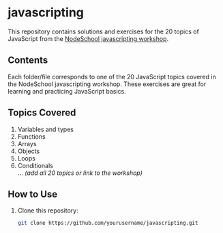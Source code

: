 # javascripting

This repository contains solutions and exercises for the 20 topics of JavaScript from the [NodeSchool javascripting workshop](https://nodeschool.io/#workshoppers).

## Contents

Each folder/file corresponds to one of the 20 JavaScript topics covered in the NodeSchool javascripting workshop. These exercises are great for learning and practicing JavaScript basics.

## Topics Covered

1. Variables and types  
2. Functions  
3. Arrays  
4. Objects  
5. Loops  
6. Conditionals  
... *(add all 20 topics or link to the workshop)*

## How to Use

1. Clone this repository:
   ```bash
   git clone https://github.com/yourusername/javascripting.git
